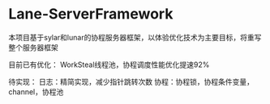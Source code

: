 # Lane-ServerFramework
本项目基于sylar和lunar的协程服务器框架，以体验优化技术为主要目标，将重写整个服务器框架

目前已有优化：
WorkSteal线程池，协程调度性能优化提速92%

待实现：
日志：精简实现，减少指针跳转次数
协程：协程锁，协程条件变量，channel，协程池
